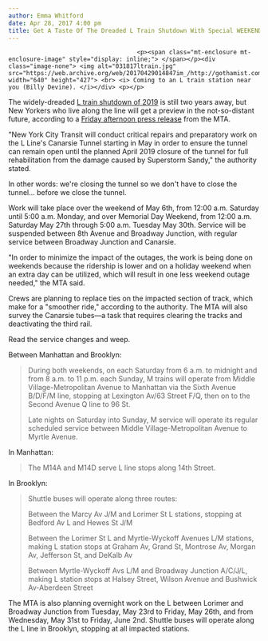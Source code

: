 ```yaml
---
author: Emma Whitford
date: Apr 28, 2017 4:00 pm
title: Get A Taste Of The Dreaded L Train Shutdown With Special WEEKEND L Suspensions In May
---
```


	
										<p><span class="mt-enclosure mt-enclosure-image" style="display: inline;"> </span></p><div class="image-none"> <img alt="031817ltrain.jpg" src="https://web.archive.org/web/20170429014847im_/http://gothamist.com/attachments/nyc_ewhitford/031817ltrain.jpg" width="640" height="427"> <br> <i> Coming to an L train station near you (Billy Devine). </i></div> <p></p>

<p>The widely-dreaded <a href="https://web.archive.org/web/20170429014847/http://gothamist.com/2017/03/18/mta_announces_l_train_tunnel_shutdo.php">L train shutdown of 2019</a> is still two years away, but New Yorkers who live along the line will get a preview in the not-so-distant future, according to a <a href="https://web.archive.org/web/20170429014847/https://apps.cio.ny.gov/apps/mediaContact/public/view.cfm?parm=1B4CB574-5056-9076-64EE2DE6263A837C_A87849F6-5056-9D2A-10761E1E624DCD4B">Friday afternoon press release</a> from the MTA. </p>

<p>&quot;New York City Transit will conduct critical repairs and preparatory work on the L Line&apos;s Canarsie Tunnel starting in May in order to ensure the tunnel can remain open until the planned April 2019 closure of the tunnel for full rehabilitation from the damage caused by Superstorm Sandy,&quot; the authority stated. </p>

<p>In other words: we&apos;re closing the tunnel so we don&apos;t have to close the tunnel... before we close the tunnel. </p>

<p>Work will take place over the weekend of May 6th, from 12:00 a.m. Saturday until 5:00 a.m. Monday, and over Memorial Day Weekend, from 12:00 a.m. Saturday May 27th through 5:00 a.m. Tuesday May 30th. Service will be suspended between 8th Avenue and Broadway Junction, with regular service between Broadway Junction and Canarsie. </p>

<p>&quot;In order to minimize the impact of the outages, the work is being done on weekends because the ridership is lower and on a holiday weekend when an extra day can be utilized, which will result in one less weekend outage needed,&quot; the MTA said. </p>

<p>Crews are planning to replace ties on the impacted section of track, which make for a &quot;smoother ride,&quot; according to the authority. The MTA will also survey the Canarsie tubes&#x2014;a task that requires clearing the tracks and deactivating the third rail. </p>

<p>Read the service changes and weep. </p>

<p>Between Manhattan and Brooklyn: </p>

<blockquote>During both weekends, on each Saturday from 6 a.m. to midnight and from 8 a.m. to 11 p.m. each Sunday, M trains will operate from Middle Village-Metropolitan Avenue to Manhattan via the Sixth Avenue B/D/F/M line, stopping at Lexington Av/63 Street F/Q, then on to the Second Avenue Q line to 96 St. 

<p>Late nights on Saturday into Sunday, M service will operate its regular scheduled service between Middle Village-Metropolitan Avenue to Myrtle Avenue. </p></blockquote><p></p>

<p>In Manhattan: </p>

<blockquote>The M14A and M14D serve L line stops along 14th Street.</blockquote>

<p>In Brooklyn: </p>

<blockquote>Shuttle buses will operate along three routes: 

<p>Between the Marcy Av J/M and Lorimer St L stations, stopping at Bedford Av L and Hewes St J/M</p>

<p>Between the Lorimer St L and Myrtle-Wyckoff Avenues L/M stations, making L station stops at Graham Av, Grand St, Montrose Av, Morgan Av, Jefferson St, and DeKalb Av</p>

<p>Between Myrtle-Wyckoff Avs L/M and Broadway Junction A/C/J/L, making L station stops at Halsey Street, Wilson Avenue and Bushwick Av-Aberdeen Street</p></blockquote><p></p>

<p>The MTA is also planning overnight work on the L between Lorimer and Broadway Junction from Tuesday, May 23rd to Friday, May 26th, and from Wednesday, May 31st to Friday, June 2nd. Shuttle buses will operate along the L line in Brooklyn, stopping at all impacted stations. </p>					
										
									
				